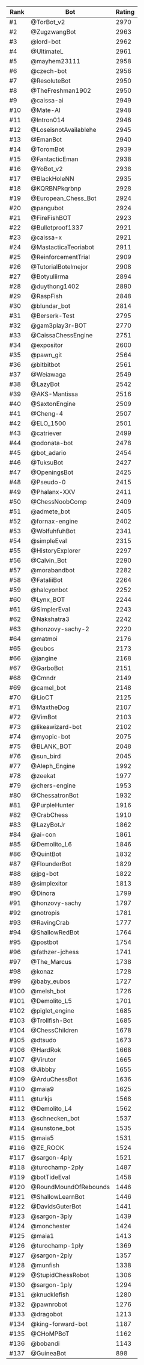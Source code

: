 Rank|Bot|Rating
---|---|---
#1|@TorBot_v2|2970
#2|@ZugzwangBot|2963
#3|@lord-bot|2962
#4|@UltimateL|2961
#5|@mayhem23111|2958
#6|@czech-bot|2956
#7|@ResoluteBot|2950
#8|@TheFreshman1902|2950
#9|@caissa-ai|2949
#10|@Mate-AI|2948
#11|@Intron014|2946
#12|@LoseisnotAvailablehe|2945
#13|@EmanBot|2940
#14|@ToromBot|2939
#15|@FantacticEman|2938
#16|@YoBot_v2|2938
#17|@BlackHoleNN|2935
#18|@KQRBNPkqrbnp|2928
#19|@European_Chess_Bot|2924
#20|@pangubot|2924
#21|@FireFishBOT|2923
#22|@Bulletproof1337|2921
#23|@caissa-x|2921
#24|@MastacticaTeoriabot|2911
#25|@ReinforcementTrial|2909
#26|@TutorialBotelmejor|2908
#27|@Botyuliirma|2894
#28|@duythong1402|2890
#29|@RaspFish|2848
#30|@blundar_bot|2814
#31|@Berserk-Test|2795
#32|@gam3play3r-BOT|2770
#33|@CaissaChessEngine|2751
#34|@expositor|2600
#35|@pawn_git|2564
#36|@bitbitbot|2561
#37|@Weiawaga|2549
#38|@LazyBot|2542
#39|@AKS-Mantissa|2516
#40|@SaxtonEngine|2509
#41|@Cheng-4|2507
#42|@ELO_1500|2501
#43|@catriever|2499
#44|@odonata-bot|2478
#45|@bot_adario|2454
#46|@TuksuBot|2427
#47|@OpeningsBot|2425
#48|@Pseudo-0|2415
#49|@Phalanx-XXV|2411
#50|@ChessNoobComp|2409
#51|@admete_bot|2405
#52|@fornax-engine|2402
#53|@WolfuhfuhBot|2341
#54|@simpleEval|2315
#55|@HistoryExplorer|2297
#56|@Calvin_Bot|2290
#57|@morabandbot|2282
#58|@FataliiBot|2264
#59|@halcyonbot|2252
#60|@Lynx_BOT|2244
#61|@SimplerEval|2243
#62|@Nakshatra3|2242
#63|@honzovy-sachy-2|2220
#64|@matmoi|2176
#65|@eubos|2173
#66|@jangine|2168
#67|@GarboBot|2151
#68|@Cmndr|2149
#69|@camel_bot|2148
#70|@LioCT|2125
#71|@MaxtheDog|2107
#72|@VimBot|2103
#73|@likeawizard-bot|2102
#74|@myopic-bot|2075
#75|@BLANK_BOT|2048
#76|@sun_bird|2045
#77|@Aleph_Engine|1992
#78|@zeekat|1977
#79|@chers-engine|1953
#80|@ChessatronBot|1932
#81|@PurpleHunter|1916
#82|@CrabChess|1910
#83|@LazyBotJr|1862
#84|@ai-con|1861
#85|@Demolito_L6|1846
#86|@QuintBot|1832
#87|@FlounderBot|1829
#88|@jpg-bot|1822
#89|@simplexitor|1813
#90|@Dinora|1799
#91|@honzovy-sachy|1797
#92|@notropis|1781
#93|@RavingCrab|1777
#94|@ShallowRedBot|1764
#95|@postbot|1754
#96|@fathzer-jchess|1741
#97|@The_Marcus|1738
#98|@konaz|1728
#99|@baby_eubos|1727
#100|@melsh_bot|1726
#101|@Demolito_L5|1701
#102|@piglet_engine|1685
#103|@Trollfish-Bot|1685
#104|@ChessChildren|1678
#105|@dtsudo|1673
#106|@HardRok|1668
#107|@Virutor|1665
#108|@Jibbby|1655
#109|@ArduChessBot|1636
#110|@maia9|1625
#111|@turkjs|1568
#112|@Demolito_L4|1562
#113|@schnecken_bot|1537
#114|@sunstone_bot|1535
#115|@maia5|1531
#116|@ZE_ROOK|1524
#117|@sargon-4ply|1521
#118|@turochamp-2ply|1487
#119|@botTideEval|1458
#120|@RoundMoundOfRebounds|1446
#121|@ShallowLearnBot|1446
#122|@DavidsGuterBot|1441
#123|@sargon-3ply|1439
#124|@monchester|1424
#125|@maia1|1413
#126|@turochamp-1ply|1369
#127|@sargon-2ply|1357
#128|@munfish|1338
#129|@StupidChessRobot|1306
#130|@sargon-1ply|1294
#131|@knucklefish|1280
#132|@pawnrobot|1276
#133|@dragobot|1213
#134|@king-forward-bot|1187
#135|@CHoMPBoT|1162
#136|@bobandi|1143
#137|@GuineaBot|898
